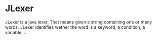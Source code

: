 # JLexer

JLexer is a java lexer. That means given a string containing one or many words, JLexer identifies wether the word is a keyword, a condition, a variable, ...
